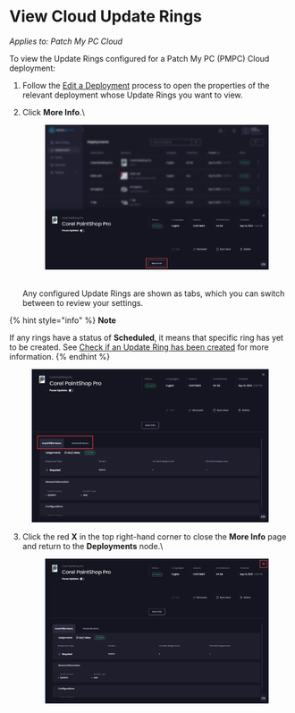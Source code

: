 # View Cloud Update Rings

_Applies to: Patch My PC Cloud_

To view the Update Rings configured for a Patch My PC (PMPC) Cloud deployment:

1. Follow the [Edit a Deployment](../manage-cloud-deployments/edit-a-cloud-deployment.md) process to open the properties of the relevant deployment whose Update Rings you want to view.
2.  Click **More Info**.\


    <figure><img src="../../../.gitbook/assets/image (455).png" alt="Clicking “More Info”"><figcaption></figcaption></figure>

    \
    Any configured Update Rings are shown as tabs, which you can switch between to review your settings.

{% hint style="info" %}
**Note**

If any rings have a status of **Scheduled**, it means that specific ring has yet to be created. See [Check if an Update Ring has been created](check-if-an-update-ring-has-been-created-in-cloud.md) for more information.
{% endhint %}

<figure><img src="../../../.gitbook/assets/image (456).png" alt="Configured Update Rings showing as tabs "><figcaption></figcaption></figure>

3.  Click the red **X** in the top right-hand corner to close the **More Info** page and return to the **Deployments** node.\


    <figure><img src="../../../.gitbook/assets/image (457).png" alt="	Clicking the red X  in the top right-hand corner to close the “More Info” page and return to the “Deployments” node"><figcaption></figcaption></figure>
